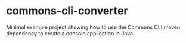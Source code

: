 # commons-cli-converter
Minimal example project showing how to use the Commons CLI maven dependency to create a console application in Java
